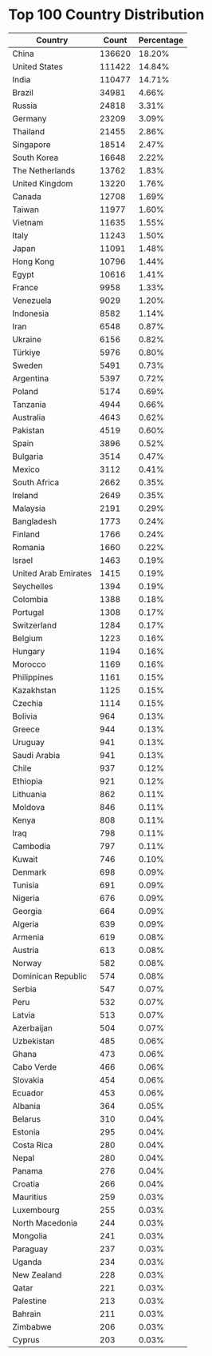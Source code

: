 # Top 100 Country Distribution
| Country | Count | Percentage |
|----|----|----|
| China | 136620 | 18.20% |
| United States | 111422 | 14.84% |
| India | 110477 | 14.71% |
| Brazil | 34981 | 4.66% |
| Russia | 24818 | 3.31% |
| Germany | 23209 | 3.09% |
| Thailand | 21455 | 2.86% |
| Singapore | 18514 | 2.47% |
| South Korea | 16648 | 2.22% |
| The Netherlands | 13762 | 1.83% |
| United Kingdom | 13220 | 1.76% |
| Canada | 12708 | 1.69% |
| Taiwan | 11977 | 1.60% |
| Vietnam | 11635 | 1.55% |
| Italy | 11243 | 1.50% |
| Japan | 11091 | 1.48% |
| Hong Kong | 10796 | 1.44% |
| Egypt | 10616 | 1.41% |
| France | 9958 | 1.33% |
| Venezuela | 9029 | 1.20% |
| Indonesia | 8582 | 1.14% |
| Iran | 6548 | 0.87% |
| Ukraine | 6156 | 0.82% |
| Türkiye | 5976 | 0.80% |
| Sweden | 5491 | 0.73% |
| Argentina | 5397 | 0.72% |
| Poland | 5174 | 0.69% |
| Tanzania | 4944 | 0.66% |
| Australia | 4643 | 0.62% |
| Pakistan | 4519 | 0.60% |
| Spain | 3896 | 0.52% |
| Bulgaria | 3514 | 0.47% |
| Mexico | 3112 | 0.41% |
| South Africa | 2662 | 0.35% |
| Ireland | 2649 | 0.35% |
| Malaysia | 2191 | 0.29% |
| Bangladesh | 1773 | 0.24% |
| Finland | 1766 | 0.24% |
| Romania | 1660 | 0.22% |
| Israel | 1463 | 0.19% |
| United Arab Emirates | 1415 | 0.19% |
| Seychelles | 1394 | 0.19% |
| Colombia | 1388 | 0.18% |
| Portugal | 1308 | 0.17% |
| Switzerland | 1284 | 0.17% |
| Belgium | 1223 | 0.16% |
| Hungary | 1194 | 0.16% |
| Morocco | 1169 | 0.16% |
| Philippines | 1161 | 0.15% |
| Kazakhstan | 1125 | 0.15% |
| Czechia | 1114 | 0.15% |
| Bolivia | 964 | 0.13% |
| Greece | 944 | 0.13% |
| Uruguay | 941 | 0.13% |
| Saudi Arabia | 941 | 0.13% |
| Chile | 937 | 0.12% |
| Ethiopia | 921 | 0.12% |
| Lithuania | 862 | 0.11% |
| Moldova | 846 | 0.11% |
| Kenya | 808 | 0.11% |
| Iraq | 798 | 0.11% |
| Cambodia | 797 | 0.11% |
| Kuwait | 746 | 0.10% |
| Denmark | 698 | 0.09% |
| Tunisia | 691 | 0.09% |
| Nigeria | 676 | 0.09% |
| Georgia | 664 | 0.09% |
| Algeria | 639 | 0.09% |
| Armenia | 619 | 0.08% |
| Austria | 613 | 0.08% |
| Norway | 582 | 0.08% |
| Dominican Republic | 574 | 0.08% |
| Serbia | 547 | 0.07% |
| Peru | 532 | 0.07% |
| Latvia | 513 | 0.07% |
| Azerbaijan | 504 | 0.07% |
| Uzbekistan | 485 | 0.06% |
| Ghana | 473 | 0.06% |
| Cabo Verde | 466 | 0.06% |
| Slovakia | 454 | 0.06% |
| Ecuador | 453 | 0.06% |
| Albania | 364 | 0.05% |
| Belarus | 310 | 0.04% |
| Estonia | 295 | 0.04% |
| Costa Rica | 280 | 0.04% |
| Nepal | 280 | 0.04% |
| Panama | 276 | 0.04% |
| Croatia | 266 | 0.04% |
| Mauritius | 259 | 0.03% |
| Luxembourg | 255 | 0.03% |
| North Macedonia | 244 | 0.03% |
| Mongolia | 241 | 0.03% |
| Paraguay | 237 | 0.03% |
| Uganda | 234 | 0.03% |
| New Zealand | 228 | 0.03% |
| Qatar | 221 | 0.03% |
| Palestine | 213 | 0.03% |
| Bahrain | 211 | 0.03% |
| Zimbabwe | 206 | 0.03% |
| Cyprus | 203 | 0.03% |
